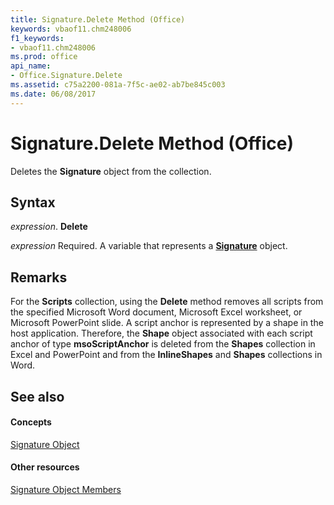 ```yaml
---
title: Signature.Delete Method (Office)
keywords: vbaof11.chm248006
f1_keywords:
- vbaof11.chm248006
ms.prod: office
api_name:
- Office.Signature.Delete
ms.assetid: c75a2200-081a-7f5c-ae02-ab7be845c003
ms.date: 06/08/2017
---
```



# Signature.Delete Method (Office)

Deletes the **Signature** object from the collection.


## Syntax

 _expression_. **Delete**

 _expression_ Required. A variable that represents a **[Signature](signature-object-office.md)** object.


## Remarks

For the **Scripts** collection, using the **Delete** method removes all scripts from the specified Microsoft Word document, Microsoft Excel worksheet, or Microsoft PowerPoint slide. A script anchor is represented by a shape in the host application. Therefore, the **Shape** object associated with each script anchor of type **msoScriptAnchor** is deleted from the **Shapes** collection in Excel and PowerPoint and from the **InlineShapes** and **Shapes** collections in Word.


## See also


#### Concepts


[Signature Object](signature-object-office.md)
#### Other resources


[Signature Object Members](signature-members-office.md)

